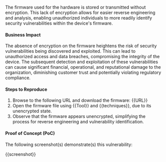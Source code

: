The firmware used for the hardware is stored or transmitted without encryption. This lack of encryption allows for easier reverse engineering and analysis, enabling unauthorized individuals to more readily identify security vulnerabilities within the device's firmware.

#### Business Impact

The absence of encryption on the firmware heightens the risk of security vulnerabilities being discovered and exploited. This can lead to unauthorized access and data breaches, compromising the integrity of the device. The subsequent detection and exploitation of these vulnerabilities can cause significant financial, operational, and reputational damage to the organization, diminishing customer trust and potentially violating regulatory compliance.

#### Steps to Reproduce

1. Browse to the following URL and download the firmware: {{URL}}
2. Open the firmware file using {{Tool}} and {{techniques}}, due to its unencrypted state.
3. Observe that the firmware appears unencrypted, simplifying the process for reverse engineering and vulnerability identification.

#### Proof of Concept (PoC)

The following screenshot(s) demonstrate(s) this vulnerability:

{{screenshot}}
